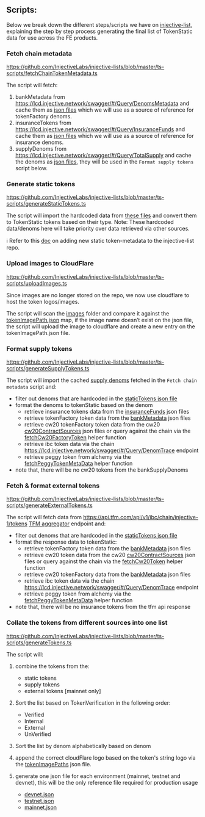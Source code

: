## Scripts:

Below we break down the different steps/scripts we have on [injective-list](https://github.com/InjectiveLabs/injective-lists/tree/master/ts-scripts), explaining the step by step process generating the final list of TokenStatic data for use across the FE products.

### Fetch chain metadata

https://github.com/InjectiveLabs/injective-lists/blob/master/ts-scripts/fetchChainTokenMetadata.ts

The script will fetch:

1. bankMetadata from https://lcd.injective.network/swagger/#/Query/DenomsMetadata and cache them as [json files](./../tokens/bankMetadata/) which we will use as a source of reference for tokenFactory denoms.
2. insuranceTokens from https://lcd.injective.network/swagger/#/Query/InsuranceFunds and cache them as [json files](./../tokens/insuranceFunds/) which we will use as a source of reference for insurance denoms.
3. supplyDenoms from https://lcd.injective.network/swagger/#/Query/TotalSupply and cache the denoms as [json files](./../tokens/bankSupplyDenoms/), they will be used in the `Format supply tokens` script below.

### Generate static tokens

https://github.com/InjectiveLabs/injective-lists/blob/master/ts-scripts/generateStaticTokens.ts

The script will import the hardcoded data from [these files](./data/) and convert them to TokenStatic tokens based on their type.
Note: These hardcoded data/denoms here will take priority over data retrieved via other sources.

ℹ️ Refer to this [doc](./../CONTRIBUTING.md) on adding new static token-metadata to the injective-list repo.

### Upload images to CloudFlare

https://github.com/InjectiveLabs/injective-lists/blob/master/ts-scripts/uploadImages.ts

Since images are no longer stored on the repo, we now use cloudflare to host the token logos/images.

The script will scan the [images](./images/) folder and compare it against the [tokenImagePath.json](./../tokens/tokenImagePaths.json) map, if the image name doesn’t exist on the json file, the script will upload the image to cloudflare and create a new entry on the tokenImagePath.json file.

### Format supply tokens

https://github.com/InjectiveLabs/injective-lists/blob/master/ts-scripts/generateSupplyTokens.ts

The script will import the cached [supply denoms](https://github.com/InjectiveLabs/injective-lists/tree/master/tokens/bankSupplyDenoms) fetched in the `Fetch chain metadata` script and:

- filter out denoms that are hardcoded in the [staticTokens json file](https://github.com/InjectiveLabs/injective-lists/tree/master/tokens/staticTokens)
- format the denoms to tokenStatic based on the denom
  - retrieve insurance tokens data from the [insuranceFunds](./../tokens/insuranceFunds/) json files
  - retrieve tokenFactory token data from the [bankMetadata](./../tokens/bankMetadata/) json files
  - retrieve cw20 tokenFactory token data from the cw20 [cw20ContractSources](./../tokens/cw20ContractSources/) json files or query against the chain via the [fetchCw20FactoryToken]('./fetchCw20Metadata.ts') helper function
  - retrieve ibc token data via the chain https://lcd.injective.network/swagger/#/Query/DenomTrace endpoint
  - retrieve peggy token from alchemy via the [fetchPeggyTokenMetaData](./fetchPeggyMetadata.ts) helper function
- note that, there will be no cw20 tokens from the bankSupplyDenoms

### Fetch & format external tokens

https://github.com/InjectiveLabs/injective-lists/blob/master/ts-scripts/generateExternalTokens.ts

The script will fetch data from https://api.tfm.com/api/v1/ibc/chain/injective-1/tokens [TFM aggregator](https://tfm.com/) endpoint and:

- filter out denoms that are hardcoded in the [staticTokens json file](https://github.com/InjectiveLabs/injective-lists/tree/master/tokens/staticTokens)
- format the response data to tokenStatic:
  - retrieve tokenFactory token data from the [bankMetadata](./../tokens/bankMetadata/) json files
  - retrieve cw20 token data from the cw20 [cw20ContractSources](./../tokens/cw20ContractSources/) json files or query against the chain via the [fetchCw20Token]('./fetchCw20Metadata.ts') helper function
  - retrieve cw20 tokenFactory data from the [bankMetadata](./../tokens/bankMetadata/) json files
  - retrieve ibc token data via the chain https://lcd.injective.network/swagger/#/Query/DenomTrace endpoint
  - retrieve peggy token from alchemy via the [fetchPeggyTokenMetaData](./fetchPeggyMetadata.ts) helper function
- note that, there will be no insurance tokens from the tfm api response

### Collate the tokens from different sources into one list

https://github.com/InjectiveLabs/injective-lists/blob/master/ts-scripts/generateTokens.ts

The script will:

1. combine the tokens from the:

   - static tokens
   - supply tokens
   - external tokens [mainnet only]

2. Sort the list based on TokenVerification in the following order:
   - Verified
   - Internal
   - External
   - UnVerified
3. Sort the list by denom alphabetically based on denom
4. append the correct cloudFlare logo based on the token's string logo via the [tokenImagePaths](./../tokens/tokenImagePaths.json) json file.
5. generate one json file for each environment (mainnet, testnet and devnet), this will be the only reference file required for production usage
   - [devnet.json](./../tokens/devnet.json)
   - [testnet.json](./../tokens/testnet.json)
   - [mainnet.json](./../tokens/mainnet.json)
